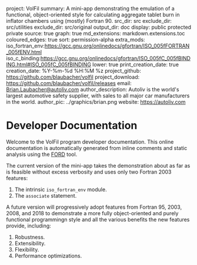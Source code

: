 project: VolFil
summary: A mini-app demonstrating the emulation of a functional, object-oriented style for
         calculating aggregate tablet burn in inflator chambers using (mostly) Fortran 90.
src_dir: src
exclude_dir: src/utilities
exclude_dir: src/original
output_dir: doc
display: public
         protected
         private
source: true
graph: true
md_extensions: markdown.extensions.toc
coloured_edges: true
sort: permission-alpha
extra_mods: iso_fortran_env:https://gcc.gnu.org/onlinedocs/gfortran/ISO_005fFORTRAN_005fENV.html
            iso_c_binding:https://gcc.gnu.org/onlinedocs/gfortran/ISO_005fC_005fBINDING.html#ISO_005fC_005fBINDING
lower: true
print_creation_date: true
creation_date: %Y-%m-%d %H:%M %z
project_github: https://github.com/blaubacher/volfil
project_download: https://github.com/blaubacher/volfil/releases
email: Brian.Laubacher@autoliv.com
author_description: Autoliv is the world's largest automotive safety supplier, with sales to all major car manufacturers in the world.
author_pic: ../graphics/brian.png
website: https://autoliv.com

Developer Documentation
=======================

Welcome to the VolFil program developer documentation.  This online documentation is
automatically generated from inline comments and static analysis using the [FORD] tool.

The current version of the mini-app takes the demonstration about as far as is feasible
without excess verbosity and uses only two Fortran 2003 features:

1. The intrinsic `iso_fortran_env` module.
2. The `associate` statement.

A future version will progressively adopt features from Fortran 95, 2003, 2008, and 2018
to demonstrate a more fully object-oriented and purely functional programmingn style and
all the various benefits the new features provide, including:
1. Robustness.
2. Extensibility.
3. Flexibility.
4. Performance optimizations.

[FORD]: https://github.com/Fortran-FOSS-Programmers/ford#readme

[_____ Comments _______]:#
[source: display source code corresponding to item being documented]:#
[graph: generate call graphs, module dependency graphs, derive type composition/inheritance graphs ]:#
[sort: different sorting schemes for the modules or procedures or programs or derived types (alpha = alphabetical see wiki).]:#
[extra_mods: documentation for intrinsic modules]:#

[This document is a FORD project file, formatted with Pythonic Markdown                                      ]:#
[See https://github.com/Fortran-FOSS-programmers/ford/wiki/Project-File-Options for more info on writing FORD project files]:#


